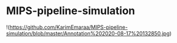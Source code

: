 # MIPS-pipeline-simulation

!(https://github.com/KarimEmaraa/MIPS-pipeline-simulation/blob/master/Annotation%202020-08-17%20132850.jpg)
